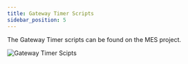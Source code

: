 ```yaml
---
title: Gateway Timer Scripts
sidebar_position: 5
---
```


The Gateway Timer scripts can be found on the MES project.

![Gateway Timer Scipts](/img/gateway-timer-scripts-1.png)
